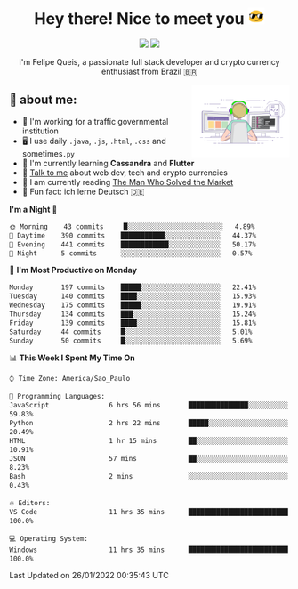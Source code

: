 
<h1 align="center">Hey there! Nice to meet you <img src="assets/sunglasses.gif" width="30"/></h1>

<p align="center">
  <a href="https://www.linkedin.com/in/fqueis"><img src="https://img.shields.io/badge/-LinkedIn-blue?style=flat&logo=Linkedin&logoColor=white" /></a>
  <a href="mailto:fqueis@gmail.com"><img src="https://img.shields.io/badge/-Gmail-c14438?style=flat&logo=Gmail&logoColor=white" /></a>
</p>

<p align="center">I'm Felipe Queis, a passionate full stack developer and crypto currency enthusiast from Brazil 🇧🇷</p>

<img width="35%" align="right" alt="fqueis" src="assets/profile.gif" /></p>

## 🤵 about me:

- 🏢 I'm working for a traffic governmental institution
- 🖥️ I use daily `.java`, `.js`, `.html`, `.css` and sometimes`.py`
- 🌱 I'm currently learning **Cassandra** and **Flutter**
- 💬 [Talk to me](https://github.com/fqueis/fqueis/discussions) about web dev, tech and crypto currencies
- 📖 I am currently reading [The Man Who Solved the Market](https://amzn.com/073521798X)
- 💭 Fun fact: ich lerne Deutsch 🇩🇪

<!--START_SECTION:waka-->
**I'm a Night 🦉** 

```text
🌞 Morning    43 commits     █░░░░░░░░░░░░░░░░░░░░░░░░   4.89% 
🌆 Daytime    390 commits    ███████████░░░░░░░░░░░░░░   44.37% 
🌃 Evening    441 commits    ████████████░░░░░░░░░░░░░   50.17% 
🌙 Night      5 commits      ░░░░░░░░░░░░░░░░░░░░░░░░░   0.57%

```
📅 **I'm Most Productive on Monday** 

```text
Monday       197 commits    █████░░░░░░░░░░░░░░░░░░░░   22.41% 
Tuesday      140 commits    ████░░░░░░░░░░░░░░░░░░░░░   15.93% 
Wednesday    175 commits    █████░░░░░░░░░░░░░░░░░░░░   19.91% 
Thursday     134 commits    ███░░░░░░░░░░░░░░░░░░░░░░   15.24% 
Friday       139 commits    ████░░░░░░░░░░░░░░░░░░░░░   15.81% 
Saturday     44 commits     █░░░░░░░░░░░░░░░░░░░░░░░░   5.01% 
Sunday       50 commits     █░░░░░░░░░░░░░░░░░░░░░░░░   5.69%

```


📊 **This Week I Spent My Time On** 

```text
⌚︎ Time Zone: America/Sao_Paulo

💬 Programming Languages: 
JavaScript               6 hrs 56 mins       ███████████████░░░░░░░░░░   59.83% 
Python                   2 hrs 22 mins       █████░░░░░░░░░░░░░░░░░░░░   20.49% 
HTML                     1 hr 15 mins        ██░░░░░░░░░░░░░░░░░░░░░░░   10.91% 
JSON                     57 mins             ██░░░░░░░░░░░░░░░░░░░░░░░   8.23% 
Bash                     2 mins              ░░░░░░░░░░░░░░░░░░░░░░░░░   0.43%

🔥 Editors: 
VS Code                  11 hrs 35 mins      █████████████████████████   100.0%

💻 Operating System: 
Windows                  11 hrs 35 mins      █████████████████████████   100.0%

```


 Last Updated on 26/01/2022 00:35:43 UTC
<!--END_SECTION:waka-->
